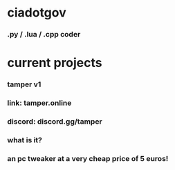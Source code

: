 # ciadotgov
### .py / .lua / .cpp coder
# current projects
### tamper v1
### link: tamper.online
### discord: discord.gg/tamper
### what is it?
### an pc tweaker at a very cheap price of 5 euros!
